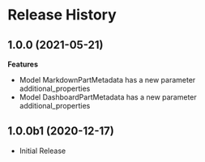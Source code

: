 # Release History

## 1.0.0 (2021-05-21)

**Features**

  - Model MarkdownPartMetadata has a new parameter additional_properties
  - Model DashboardPartMetadata has a new parameter additional_properties

## 1.0.0b1 (2020-12-17)

* Initial Release
